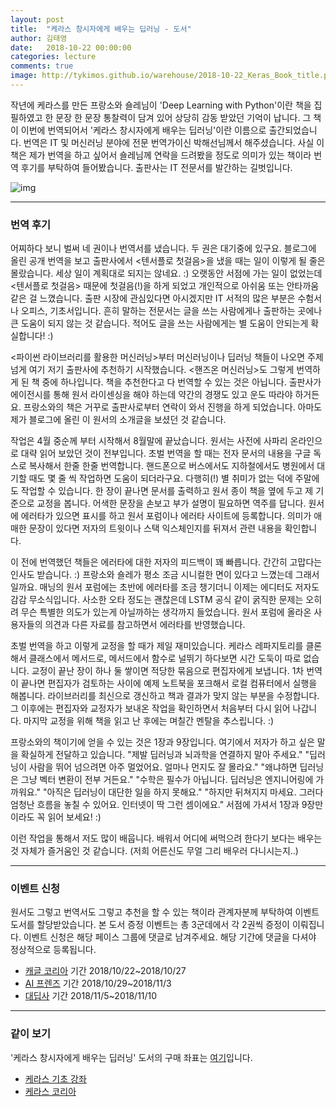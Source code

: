 ```yaml
---
layout: post
title:  "케라스 창시자에게 배우는 딥러닝 - 도서"
author: 김태영
date:   2018-10-22 00:00:00
categories: lecture
comments: true
image: http://tykimos.github.io/warehouse/2018-10-22_Keras_Book_title.png
---
```

작년에 케라스를 만든 프랑소와 숄레님이 'Deep Learning with Python'이란 책을 집필하였고 한 문장 한 문장 통찰력이 담겨 있어 상당히 감동 받았던 기억이 납니다. 그 책이 이번에 번역되어서 '케라스 창시자에게 배우는 딥러닝'이란 이름으로 출간되었습니다. 번역은 IT 및 머신러닝 분야에 전문 번역가이신 박해선님께서 해주셨습니다. 사실 이 책은 제가 번역을 하고 싶어서 숄레님께 연락을 드려봤을 정도로 의미가 있는 책이라 번역 후기를 부탁하여 들어봤습니다. 출판사는 IT 전문서를 발간하는 길벗입니다.

![img](http://tykimos.github.io/warehouse/2018-10-22_Keras_Book_title.png)

---
### 번역 후기

어찌하다 보니 벌써 네 권이나 번역서를 냈습니다. 두 권은 대기중에 있구요. 블로그에 올린 공개 번역을 보고 출판사에서 <텐서플로 첫걸음>을 냈을 때는 일이 이렇게 될 줄은 몰랐습니다. 세상 일이 계획대로 되지는 않네요. :) 오랫동안 서점에 가는 일이 없었는데 <텐서플로 첫걸음> 때문에 첫걸음(!)을 하게 되었고 개인적으로 아쉬움 또는 안타까움 같은 걸 느꼈습니다. 출판 시장에 관심있다면 아시겠지만 IT 서적의 많은 부분은 수험서나 오피스, 기초서입니다. 흔히 말하는 전문서는 글을 쓰는 사람에게나 출판하는 곳에나 큰 도움이 되지 않는 것 같습니다. 적어도 글을 쓰는 사람에게는 별 도움이 안되는게 확실합니다! :)

<파이썬 라이브러리를 활용한 머신러닝>부터 머신러닝이나 딥러닝 책들이 나오면 주제넘게 여기 저기 출판사에 추천하기 시작했습니다. <핸즈온 머신러닝>도 그렇게 번역하게 된 책 중에 하나입니다. 책을 추천한다고 다 번역할 수 있는 것은 아닙니다. 출판사가 에이전시를 통해 원서 라이센싱을 해야 하는데 약간의 경쟁도 있고 운도 따라야 하거든요. 프랑소와의 책은 거꾸로 출판사로부터 연락이 와서 진행을 하게 되었습니다. 아마도 제가 블로그에 올린 이 원서의 소개글을 보셨던 것 같습니다.

작업은 4월 중순께 부터 시작해서 8월말에 끝났습니다. 원서는 사전에 사파리 온라인으로 대략 읽어 보았던 것이 전부입니다. 초벌 번역을 할 때는 전자 문서의 내용을 구글 독스로 복사해서 한줄 한줄 번역합니다. 핸드폰으로 버스에서도 지하철에서도 병원에서 대기할 때도 몇 줄 씩 작업하면 도움이 되더라구요. 다행히(!) 별 취미가 없는 덕에 주말에도 작업할 수 있습니다. 한 장이 끝나면 문서를 출력하고 원서 종이 책을 옆에 두고 제 기준으로 교정을 봅니다. 어색한 문장을 손보고 부가 설명이 필요하면 역주를 답니다. 원서에 에러타가 있으면 표시를 하고 원서 포럼이나 에러타 사이트에 등록합니다. 의미가 애매한 문장이 있다면 저자의 트윗이나 스택 익스체인지를 뒤져서 관련 내용을 확인합니다.

이 전에 번역했던 책들은 에러타에 대한 저자의 피드백이 꽤 빠릅니다. 간간히 고맙다는 인사도 받습니다. :) 프랑소와 숄레가 평소 조금 시니컬한 면이 있다고 느꼈는데 그래서 일까요. 매닝의 원서 포럼에는 초반에 에러타를 조금 챙기더니 이제는 에디터도 저자도 감감 무소식입니다. 사소한 오타 정도는 괜찮은데 LSTM 공식 같이 굵직한 문제는 오히려 무슨 특별한 의도가 있는게 아닐까하는 생각까지 들었습니다. 원서 포럼에 올라온 사용자들의 의견과 다른 자료를 참고하면서 에러타를 반영했습니다.

초벌 번역을 하고 이렇게 교정을 할 때가 제일 재미있습니다. 케라스 레파지토리를 클론해서 클래스에서 메서드로, 메서드에서 함수로 널뛰기 하다보면 시간 도둑이 따로 없습니다. 교정이 끝난 장이 하나 둘 쌓이면 적당한 묶음으로 편집자에게 보냅니다. 1차 번역이 끝나면 편집자가 검토하는 사이에 예제 노트북을 포크해서 로컬 컴퓨터에서 실행을 해봅니다. 라이브러리를 최신으로 갱신하고 책과 결과가 맞지 않는 부분을 수정합니다. 그 이후에는 편집자와 교정자가 보내온 작업을 확인하면서 처음부터 다시 읽어 나갑니다. 마지막 교정을 위해 책을 읽고 난 후에는 며칠간 멘탈을 추스립니다. :)

프랑소와의 책이기에 얻을 수 있는 것은 1장과 9장입니다.
여기에서 저자가 하고 싶은 말을 확실하게 전달하고 있습니다.
"제발 딥러닝과 뇌과학을 연결하지 말아 주세요."
"딥러닝이 사람을 뛰어 넘으려면 아주 멀었어요. 얼마나 먼지도 잘 몰라요."
"왜냐하면 딥러닝은 그냥 벡터 변환이 전부 거든요."
"수학은 필수가 아닙니다. 딥러닝은 엔지니어링에 가까워요."
"아직은 딥러닝이 대단한 일을 하지 못해요."
"하지만 뒤쳐지지 마세요. 그러다 엄청난 흐름을 놓칠 수 있어요. 인터넷이 딱 그런 셈이에요."
서점에 가셔서 1장과 9장만이라도 꼭 읽어 보세요! :)

이런 작업을 통해서 저도 많이 배웁니다. 배워서 어디에 써먹으려 한다기 보다는 배우는 것 자체가 즐거움인 것 같습니다. (저희 어른신도 무얼 그리 배우러 다니시는지..)

---
### 이벤트 신청

원서도 그렇고 번역서도 그렇고 추천을 할 수 있는 책이라 관계자분께 부탁하여 이벤트 도서를 할당받았습니다. 본 도서 증정 이벤트는 총 3군데에서 각 2권씩 증정이 이뤄집니다. 이벤트 신청은 해당 페이스 그룹에 댓글로 남겨주세요. 해당 기간에 댓글을 다셔야 정상적으로 등록됩니다.

* [캐글 코리아](https://www.facebook.com/groups/KaggleKoreaOpenGroup/) 기간 2018/10/22~2018/10/27
* [AI 프렌즈](https://www.facebook.com/groups/aifriend/) 기간 2018/10/29~2018/11/3
* [대딥사](https://www.facebook.com/groups/ddeeps/) 기간 2018/11/5~2018/11/10

---

### 같이 보기

'케라스 창시자에게 배우는 딥러닝' 도서의 구매 좌표는 [여기](https://kyobobook.co.kr/product/detailViewKor.laf?mallGb=KOR&ejkGb=KOR&barcode=9791160505979&orderClick=4bb)입니다.

* [케라스 기초 강좌](https://tykimos.github.io/lecture/)
* [케라스 코리아](https://www.facebook.com/groups/KerasKorea/)
